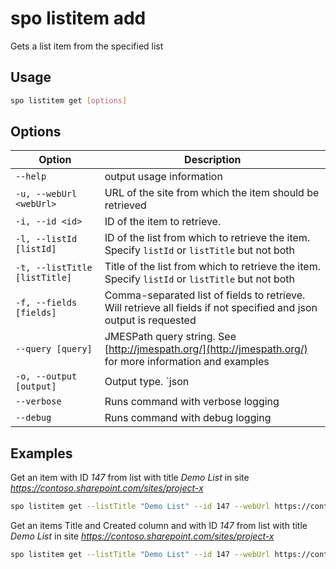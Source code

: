 # spo listitem add

Gets a list item from the specified list

## Usage

```sh
spo listitem get [options]
```

## Options

Option|Description
------|-----------
`--help`|output usage information
`-u, --webUrl <webUrl>`|URL of the site from which the item should be retrieved
`-i, --id <id>`|ID of the item to retrieve.
`-l, --listId [listId]`|ID of the list from which to retrieve the item. Specify `listId` or `listTitle` but not both
`-t, --listTitle [listTitle]`|Title of the list from which to retrieve the item. Specify `listId` or `listTitle` but not both
`-f, --fields [fields]`|Comma-separated list of fields to retrieve. Will retrieve all fields if not specified and json output is requested
`--query [query]`|JMESPath query string. See [http://jmespath.org/](http://jmespath.org/) for more information and examples
`-o, --output [output]`|Output type. `json|text`. Default `text`
`--verbose`|Runs command with verbose logging
`--debug`|Runs command with debug logging

## Examples

Get an item with ID _147_ from list with title _Demo List_ in site _https://contoso.sharepoint.com/sites/project-x_

```sh
spo listitem get --listTitle "Demo List" --id 147 --webUrl https://contoso.sharepoint.com/sites/project-x
```


Get an items Title and Created column and with ID _147_ from list with title _Demo List_ in site _https://contoso.sharepoint.com/sites/project-x_

```sh
spo listitem get --listTitle "Demo List" --id 147 --webUrl https://contoso.sharepoint.com/sites/project-x --fields "Title,Created"
```
